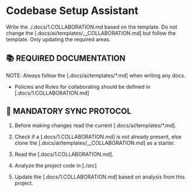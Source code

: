 # Codebase Setup Assistant

Write the ./.docs/1.COLLABORATION.md based on the template.
Do not change the [.docs/ai/templates/__COLLABORATION.md] but follow the template. Only updating the required areas.

## 📚 REQUIRED DOCUMENTATION

NOTE: Always follow the [.docs/ai/templates/*.md] when writing any docs.

- Policies and Rules for collaborating should be defined in [.docs/1.COLLABORATION.md]

## 🔄 MANDATORY SYNC PROTOCOL

1. Before making changes read the current [.docs/ai/templates/*.md].

2. Check if a [.docs/1.COLLABORATION.md] is not already present, else clone the [.docs/ai/templates/__COLLABORATION.md] as a starter.

2. Read the [.docs/1.COLLABORATION.md].

3. Analyze the project code in [./src]

4. Update the [.docs/1.COLLABORATION.md] based on analysis from this project.
